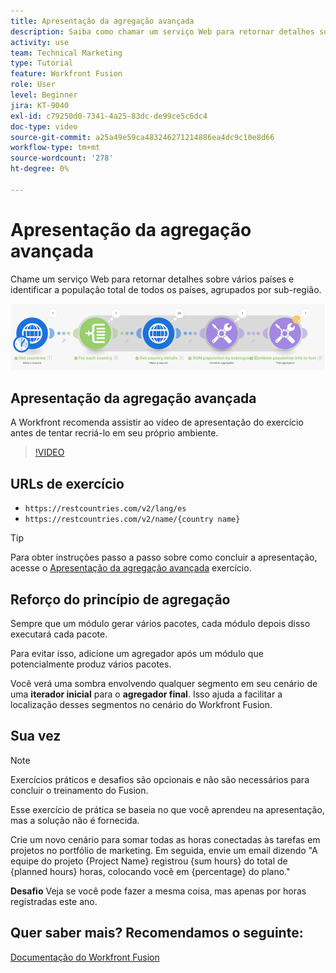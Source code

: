 ```yaml
---
title: Apresentação da agregação avançada
description: Saiba como chamar um serviço Web para retornar detalhes sobre vários países e identificar a população, agrupada por sub-região, tudo isso em [!DNL Adobe Workfront Fusion].
activity: use
team: Technical Marketing
type: Tutorial
feature: Workfront Fusion
role: User
level: Beginner
jira: KT-9040
exl-id: c79250d0-7341-4a25-83dc-de99ce5c6dc4
doc-type: video
source-git-commit: a25a49e59ca483246271214886ea4dc9c10e8d66
workflow-type: tm+mt
source-wordcount: '278'
ht-degree: 0%

---
```


# Apresentação da agregação avançada

Chame um serviço Web para retornar detalhes sobre vários países e identificar a população total de todos os países, agrupados por sub-região.

![Uma imagem do cenário do Fusion](assets/iteration-and-aggregation-3.png)

## Apresentação da agregação avançada

A Workfront recomenda assistir ao vídeo de apresentação do exercício antes de tentar recriá-lo em seu próprio ambiente.

>[!VIDEO](https://video.tv.adobe.com/v/335281/?quality=12&learn=on)

## URLs de exercício

* `https://restcountries.com/v2/lang/es`
* `https://restcountries.com/v2/name/{country name}`

>[!TIP]
>
>Para obter instruções passo a passo sobre como concluir a apresentação, acesse o [Apresentação da agregação avançada](https://experienceleague.adobe.com/docs/workfront-learn/tutorials-workfront/fusion/exercises/advanced-aggregation.html?lang=en) exercício.

## Reforço do princípio de agregação

Sempre que um módulo gerar vários pacotes, cada módulo depois disso executará cada pacote.

Para evitar isso, adicione um agregador após um módulo que potencialmente produz vários pacotes.

Você verá uma sombra envolvendo qualquer segmento em seu cenário de uma **iterador inicial** para o **agregador final**. Isso ajuda a facilitar a localização desses segmentos no cenário do Workfront Fusion.

## Sua vez

>[!NOTE]
>
>Exercícios práticos e desafios são opcionais e não são necessários para concluir o treinamento do Fusion.

Esse exercício de prática se baseia no que você aprendeu na apresentação, mas a solução não é fornecida.

Crie um novo cenário para somar todas as horas conectadas às tarefas em projetos no portfólio de marketing. Em seguida, envie um email dizendo &quot;A equipe do projeto {Project Name} registrou {sum hours} do total de {planned hours} horas, colocando você em {percentage} do plano.&quot;

**Desafio** Veja se você pode fazer a mesma coisa, mas apenas por horas registradas este ano.

## Quer saber mais? Recomendamos o seguinte:

[Documentação do Workfront Fusion](https://experienceleague.adobe.com/docs/workfront/using/adobe-workfront-fusion/workfront-fusion-2.html?lang=en)

